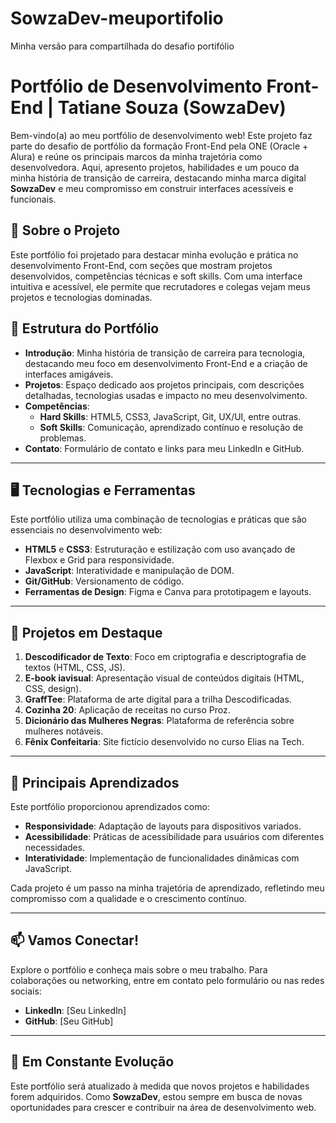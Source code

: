 # SowzaDev-meuportifolio
Minha versão para compartilhada do desafio portifólio

# Portfólio de Desenvolvimento Front-End | Tatiane Souza (SowzaDev)

Bem-vindo(a) ao meu portfólio de desenvolvimento web! Este projeto faz parte do desafio de portfólio da formação Front-End pela ONE (Oracle + Alura) e reúne os principais marcos da minha trajetória como desenvolvedora. Aqui, apresento projetos, habilidades e um pouco da minha história de transição de carreira, destacando minha marca digital **SowzaDev** e meu compromisso em construir interfaces acessíveis e funcionais.

## 🎯 Sobre o Projeto

Este portfólio foi projetado para destacar minha evolução e prática no desenvolvimento Front-End, com seções que mostram projetos desenvolvidos, competências técnicas e soft skills. Com uma interface intuitiva e acessível, ele permite que recrutadores e colegas vejam meus projetos e tecnologias dominadas.

## 🚀 Estrutura do Portfólio

- **Introdução**: Minha história de transição de carreira para tecnologia, destacando meu foco em desenvolvimento Front-End e a criação de interfaces amigáveis.
- **Projetos**: Espaço dedicado aos projetos principais, com descrições detalhadas, tecnologias usadas e impacto no meu desenvolvimento.
- **Competências**:
  - **Hard Skills**: HTML5, CSS3, JavaScript, Git, UX/UI, entre outras.
  - **Soft Skills**: Comunicação, aprendizado contínuo e resolução de problemas.
- **Contato**: Formulário de contato e links para meu LinkedIn e GitHub.

---

## 🖥️ Tecnologias e Ferramentas

Este portfólio utiliza uma combinação de tecnologias e práticas que são essenciais no desenvolvimento web:

- **HTML5** e **CSS3**: Estruturação e estilização com uso avançado de Flexbox e Grid para responsividade.
- **JavaScript**: Interatividade e manipulação de DOM.
- **Git/GitHub**: Versionamento de código.
- **Ferramentas de Design**: Figma e Canva para prototipagem e layouts.

---

## 📂 Projetos em Destaque

1. **Descodificador de Texto**: Foco em criptografia e descriptografia de textos (HTML, CSS, JS).
2. **E-book iavisual**: Apresentação visual de conteúdos digitais (HTML, CSS, design).
3. **GraffTee**: Plataforma de arte digital para a trilha Descodificadas.
4. **Cozinha 20**: Aplicação de receitas no curso Proz.
5. **Dicionário das Mulheres Negras**: Plataforma de referência sobre mulheres notáveis.
6. **Fênix Confeitaria**: Site fictício desenvolvido no curso Elias na Tech.

---

## 🌱 Principais Aprendizados

Este portfólio proporcionou aprendizados como:

- **Responsividade**: Adaptação de layouts para dispositivos variados.
- **Acessibilidade**: Práticas de acessibilidade para usuários com diferentes necessidades.
- **Interatividade**: Implementação de funcionalidades dinâmicas com JavaScript.

Cada projeto é um passo na minha trajetória de aprendizado, refletindo meu compromisso com a qualidade e o crescimento contínuo.

---

## 📫 Vamos Conectar!

Explore o portfólio e conheça mais sobre o meu trabalho. Para colaborações ou networking, entre em contato pelo formulário ou nas redes sociais:

- **LinkedIn**: [Seu LinkedIn]
- **GitHub**: [Seu GitHub]

---

## 🌟 Em Constante Evolução

Este portfólio será atualizado à medida que novos projetos e habilidades forem adquiridos. Como **SowzaDev**, estou sempre em busca de novas oportunidades para crescer e contribuir na área de desenvolvimento web.

